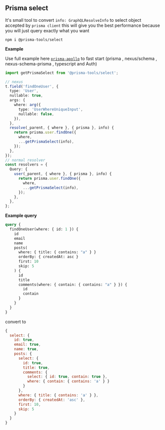 ## Prisma select

It's small tool to convert `info: GraphQLResolveInfo` to select object accepted by `prisma client` this will give you the best performance because you will just query exactly what you want

```
npm i @prisma-tools/select
```

**Example**

Use full example here [`prisma-apollo`](https://github.com/AhmedElywa/prisma-apollo) to fast start (prisma , nexus/schema , nexus-schema-prisma , typescript and Auth)

```ts
import getPrismaSelect from '@prisma-tools/select';

// nexus
t.field('findOneUser', {
  type: 'User',
  nullable: true,
  args: {
    where: arg({
      type: 'UserWhereUniqueInput',
      nullable: false,
    }),
  },
  resolve(_parent, { where }, { prisma }, info) {
    return prisma.user.findOne({
      where,
      ...getPrismaSelect(info),
    });
  },
});
// normal resolver
const resolvers = {
  Query: {
    user(_parent, { where }, { prisma }, info) {
      return prisma.user.findOne({
        where,
        ...getPrismaSelect(info),
      });
    },
  },
};
```

**Example query**

```graphql
query {
  findOneUser(where: { id: 1 }) {
    id
    email
    name
    posts(
      where: { title: { contains: "a" } }
      orderBy: { createdAt: asc }
      first: 10
      skip: 5
    ) {
      id
      title
      comments(where: { contain: { contains: "a" } }) {
        id
        contain
      }
    }
  }
}
```

convert to

```js
{
  select: {
    id: true,
    email: true,
    name: true,
    posts: {
      select: {
        id: true,
        title: true,
        comments: {
          select: { id: true, contain: true },
          where: { contain: { contains: 'a' } }
        }
      },
      where: { title: { contains: 'a' } },
      orderBy: { createdAt: 'asc' },
      first: 10,
      skip: 5
    }
  }
}
```
